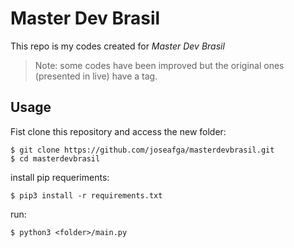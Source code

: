Master Dev Brasil
==========
This repo is my codes created for *Master Dev Brasil*

> Note: some codes have been improved but the original ones (presented in live) have a tag.

Usage
---------
Fist clone this repository and access the new folder:

    $ git clone https://github.com/joseafga/masterdevbrasil.git
    $ cd masterdevbrasil
    
install pip requeriments:

    $ pip3 install -r requirements.txt
    
run:

    $ python3 <folder>/main.py
